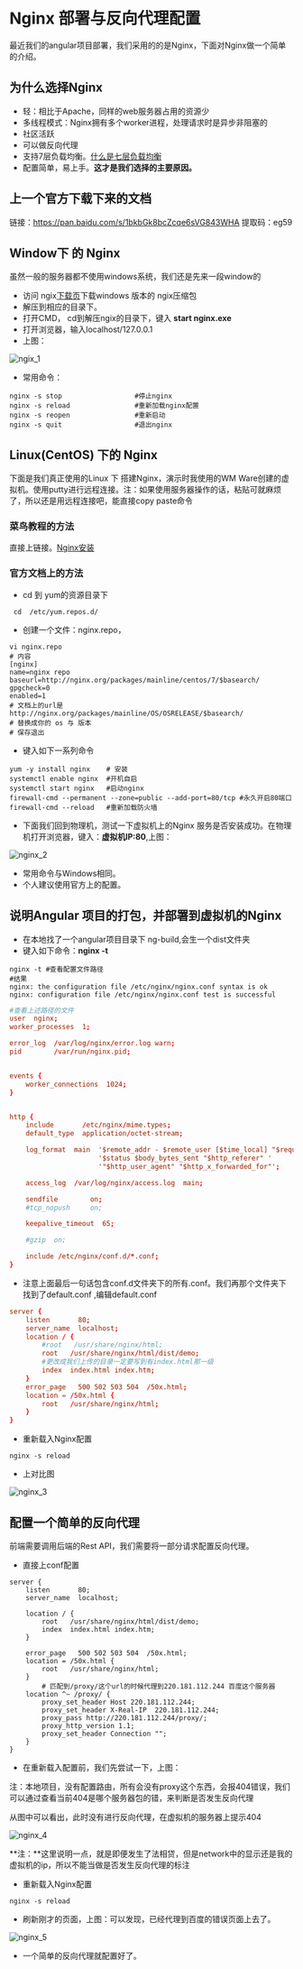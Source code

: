 # Nginx 部署与反向代理配置

最近我们的angular项目部署，我们采用的的是Nginx，下面对Nginx做一个简单的介绍。

## 为什么选择Nginx

- 轻：相比于Apache，同样的web服务器占用的资源少
- 多线程模式：Nginx拥有多个worker进程，处理请求时是异步非阻塞的
- 社区活跃
- 可以做反向代理
- 支持7层负载均衡。[什么是七层负载均衡](https://kb.cnblogs.com/page/188170/)
- 配置简单，易上手。**这才是我们选择的主要原因。**

## 上一个官方下载下来的文档

链接：https://pan.baidu.com/s/1bkbGk8bcZcqe6sVG843WHA 
提取码：eg59 

## Window下 的 Nginx

虽然一般的服务器都不使用windows系统，我们还是先来一段window的

- 访问 ngix[下载页](http://nginx.org/en/download.html)下载windows 版本的 ngix压缩包
- 解压到相应的目录下。
- 打开CMD， cd到解压ngix的目录下，键入 **start nginx.exe**
- 打开浏览器，输入localhost/127.0.0.1
- 上图：

![ngix_1](C:\Users\kanewang\Desktop\ngix_1.png)

- 常用命令：

```CMD
nginx -s stop                  #停止nginx
nginx -s reload                #重新加载nginx配置
nginx -s reopen				   #重新启动
nginx -s quit                  #退出nginx
```

## Linux(CentOS) 下的 Nginx

下面是我们真正使用的Linux 下 搭建Nginx，演示时我使用的WM Ware创建的虚拟机。使用putty进行远程连接。注：如果使用服务器操作的话，粘贴可就麻烦了，所以还是用远程连接吧，能直接copy paste命令

### 菜鸟教程的方法

直接上链接。[Nginx安装](http://www.runoob.com/linux/nginx-install-setup.html)

### 官方文档上的方法

- cd 到 yum的资源目录下

```linux
 cd  /etc/yum.repos.d/
```

- 创建一个文件：nginx.repo，

```linux
vi nginx.repo
# 内容
[nginx]
name=nginx repo
baseurl=http://nginx.org/packages/mainline/centos/7/$basearch/
gpgcheck=0
enabled=1
# 文档上的url是http://nginx.org/packages/mainline/OS/OSRELEASE/$basearch/
# 替换成你的 os 与 版本
# 保存退出
```

- 键入如下一系列命令

```linux
yum -y install nginx    # 安装
systemctl enable nginx  #开机自启
systemctl start nginx   #启动nginx
firewall-cmd --permanent --zone=public --add-port=80/tcp #永久开启80端口
firewall-cmd --reload   #重新加载防火墙
```

- 下面我们回到物理机，测试一下虚拟机上的Nginx 服务是否安装成功。在物理机打开浏览器，键入：**虚拟机IP:80**,上图：

![nginx_2](C:\Users\kanewang\Desktop\nginx_2.png)

- 常用命令与Windows相同。
- 个人建议使用官方上的配置。

## 说明Angular 项目的打包，并部署到虚拟机的Nginx

- 在本地找了一个angular项目目录下 ng-build,会生一个dist文件夹
- 键入如下命令：**nginx -t**

```linux
nginx -t #查看配置文件路径
#结果
nginx: the configuration file /etc/nginx/nginx.conf syntax is ok
nginx: configuration file /etc/nginx/nginx.conf test is successful

```

```conf
#查看上述路径的文件
user  nginx;
worker_processes  1;

error_log  /var/log/nginx/error.log warn;
pid        /var/run/nginx.pid;


events {
    worker_connections  1024;
}


http {
    include       /etc/nginx/mime.types;
    default_type  application/octet-stream;

    log_format  main  '$remote_addr - $remote_user [$time_local] "$request" '
                      '$status $body_bytes_sent "$http_referer" '
                      '"$http_user_agent" "$http_x_forwarded_for"';

    access_log  /var/log/nginx/access.log  main;

    sendfile        on;
    #tcp_nopush     on;

    keepalive_timeout  65;

    #gzip  on;

    include /etc/nginx/conf.d/*.conf;
}
```

- 注意上面最后一句话包含conf.d文件夹下的所有.conf。我们再那个文件夹下找到了default.conf ,编辑default.conf

```conf
server {
    listen       80;
    server_name  localhost;
    location / {
        #root   /usr/share/nginx/html;
        root   /usr/share/nginx/html/dist/demo;
        #更改成我们上传的目录一定要写到有index.html那一级
        index  index.html index.htm;
    }
    error_page   500 502 503 504  /50x.html;
    location = /50x.html {
        root   /usr/share/nginx/html;
    }
}


```

- 重新载入Nginx配置

```linux
nginx -s reload
```

- 上对比图

![nginx_3](C:\Users\kanewang\Desktop\nginx_3.png)

## 配置一个简单的反向代理

前端需要调用后端的Rest API，我们需要将一部分请求配置反向代理。

- 直接上conf配置

```
server {
    listen       80;
    server_name  localhost;

    location / {
        root   /usr/share/nginx/html/dist/demo;
        index  index.html index.htm;
    }

    error_page   500 502 503 504  /50x.html;
    location = /50x.html {
        root   /usr/share/nginx/html;
    }
        # 匹配到/proxy/这个url的时候代理到220.181.112.244 百度这个服务器
    location ^~ /proxy/ {
        proxy_set_header Host 220.181.112.244;
        proxy_set_header X-Real-IP  220.181.112.244;
        proxy_pass http://220.181.112.244/proxy/;
        proxy_http_version 1.1;
        proxy_set_header Connection "";
    }
}
```

- 在重新载入配置前，我们先尝试一下，上图：

注：本地项目，没有配置路由，所有会没有proxy这个东西，会报404错误，我们可以通过查看当前404是哪个服务器包的错，来判断是否发生反向代理

从图中可以看出，此时没有进行反向代理，在虚拟机的服务器上提示404

![nginx_4](C:\Users\kanewang\Desktop\nginx_4.png)

**注：**这里说明一点，就是即便发生了法相贷，但是network中的显示还是我的虚拟机的ip，所以不能当做是否发生反向代理的标注

- 重新载入Nginx配置

```
nginx -s reload
```

- 刷新刚才的页面，上图：可以发现，已经代理到百度的错误页面上去了。

![nginx_5](C:\Users\kanewang\Desktop\nginx_5.gif)

- 一个简单的反向代理就配置好了。